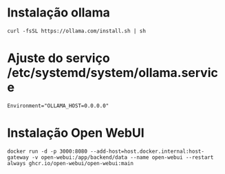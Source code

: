 # Instalação ollama
```
curl -fsSL https://ollama.com/install.sh | sh
```
# Ajuste do serviço /etc/systemd/system/ollama.service
```Environment="OLLAMA_HOST=0.0.0.0"```

# Instalação Open WebUI 
```
docker run -d -p 3000:8080 --add-host=host.docker.internal:host-gateway -v open-webui:/app/backend/data --name open-webui --restart always ghcr.io/open-webui/open-webui:main
```
